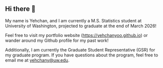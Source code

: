 ## Hi there 👋

My name is Yehchan, and I am currently a M.S. Statistics student at University of Washington, projected to graduate at the end of March 2026!

Feel free to visit my portfolio website (https://yehchanyoo.github.io) or wander around my Github profile for my past work!

Additionally, I am currently the Graduate Student Representative (GSR) for my graduate program. If you have questions about the program, feel free to email me at yehchany@uw.edu.

<!--
**yehchanyoo/yehchanyoo** is a ✨ _special_ ✨ repository because its `README.md` (this file) appears on your GitHub profile.

Here are some ideas to get you started:

- 🔭 I’m currently working on ...
- 🌱 I’m currently learning ...
- 👯 I’m looking to collaborate on ...
- 🤔 I’m looking for help with ...
- 💬 Ask me about ...
- 📫 How to reach me: ...
- 😄 Pronouns: ...
- ⚡ Fun fact: ...
-->
